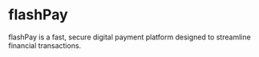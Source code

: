 # flashPay
flashPay is a fast, secure digital payment platform designed to streamline financial transactions.
